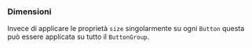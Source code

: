 ### Dimensioni

Invece di applicare le proprietà `size` singolarmente su ogni `Button` questa può essere applicata su tutto il `ButtonGroup`.

<!-- STORY -->